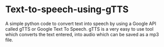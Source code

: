 # Text-to-speech-using-gTTS
A simple python code to convert text into speech by using a Google API called gTTS or Google Text To Speech. gTTS is a very easy to use tool which converts the text entered, into audio which can be saved as a mp3 file.
